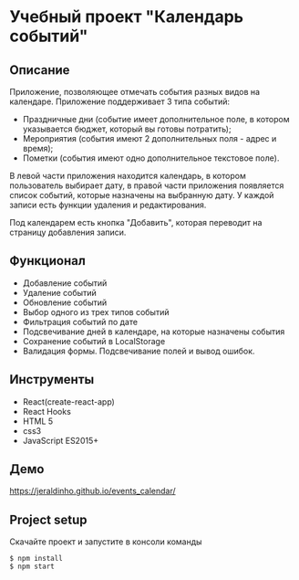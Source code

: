 # Учебный проект "Календарь событий"

## Описание

Приложение, позволяющее отмечать события разных видов на календаре.
Приложение поддерживает 3 типа событий:
- Праздничные дни (событие имеет дополнительное поле, в котором указывается бюджет, который вы готовы потратить);
- Мероприятия (события имеют 2 дополнительных поля - адрес и время);
- Пометки (события имеют одно дополнительное текстовое поле).

В левой части приложения находится календарь, в котором пользователь выбирает дату, в правой части
приложения появляется список событий, которые назначены на выбранную дату.
У каждой записи есть функции удаления и редактирования.

Под календарем есть кнопка "Добавить", которая переводит на страницу добавления записи.

## Функционал
- Добавление событий
- Удаление событий
- Обновление событий
- Выбор одного из трех типов событий
- Фильтрация событий по дате
- Подсвечивание дней в календаре, на которые назначены события
- Сохранение событий в LocalStorage
- Валидация формы. Подсвечивание полей и вывод ошибок.

## Инструменты
- React(create-react-app)
- React Hooks
- HTML 5
- css3
- JavaScript ES2015+

## Демо
https://jeraldinho.github.io/events_calendar/

## Project setup
Скачайте проект и запустите в консоли команды
```
$ npm install
$ npm start
```